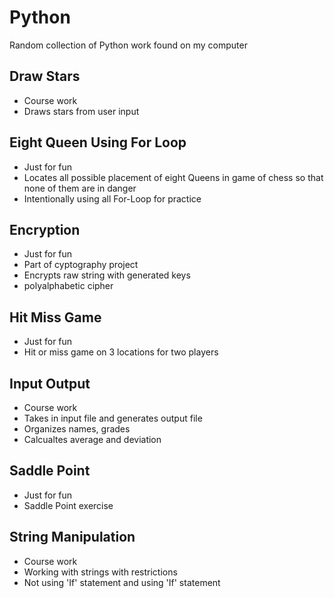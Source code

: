 # Python
Random collection of Python work found on my computer

## Draw Stars
- Course work
- Draws stars from user input
 
## Eight Queen Using For Loop
- Just for fun
- Locates all possible placement of eight Queens in game of chess so that none of them are in danger
- Intentionally using all For-Loop for practice

## Encryption
- Just for fun
- Part of cyptography project
- Encrypts raw string with generated keys
- polyalphabetic cipher

## Hit Miss Game
- Just for fun
- Hit or miss game on 3 locations for two players

## Input Output
- Course work
- Takes in input file and generates output file
- Organizes names, grades
- Calcualtes average and deviation

## Saddle Point
- Just for fun
- Saddle Point exercise

## String Manipulation
- Course work
- Working with strings with restrictions
- Not using 'If' statement and using 'If' statement
